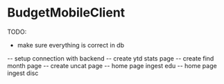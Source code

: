# BudgetMobileClient
TODO:
- make sure everything is correct in db

-- setup connection with backend
-- create ytd stats page
-- create find month page
-- create uncat page
-- home page ingest edu
-- home page ingest disc